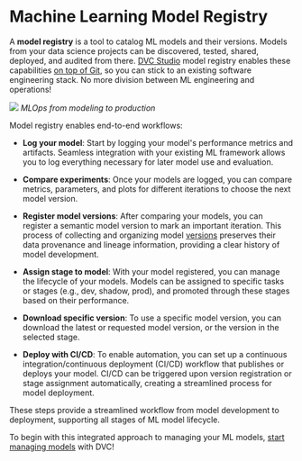 # Machine Learning Model Registry

A **model registry** is a tool to catalog ML models and their versions. Models
from your data science projects can be discovered, tested, shared, deployed, and
audited from there. [DVC Studio] model registry enables these capabilities [on
top of Git][gitops], so you can stick to an existing software engineering stack.
No more division between ML engineering and operations!

![](/img/ml_model_registry.jpg) _MLOps from modeling to production_

Model registry enables end-to-end workflows:

- **Log your model**: Start by logging your model's performance metrics and
  artifacts. Seamless integration with your existing ML framework allows you to
  log everything necessary for later model use and evaluation.

- **Compare experiments**: Once your models are logged, you can compare metrics,
  parameters, and plots for different iterations to choose the next model
  version.

- **Register model versions**: After comparing your models, you can register a
  semantic model version to mark an important iteration. This process of
  collecting and organizing model [versions] preserves their data provenance and
  lineage information, providing a clear history of model development.

- **Assign stage to model**: With your model registered, you can manage the
  lifecycle of your models. Models can be assigned to specific tasks or stages
  (e.g., dev, shadow, prod), and promoted through these stages based on their
  performance.

- **Download specific version**: To use a specific model version, you can
  download the latest or requested model version, or the version in the selected
  stage.

- **Deploy with CI/CD**: To enable automation, you can set up a continuous
  integration/continuous deployment (CI/CD) workflow that publishes or deploys
  your model. CI/CD can be triggered upon version registration or stage
  assignment automatically, creating a streamlined process for model deployment.

These steps provide a streamlined workflow from model development to deployment,
supporting all stages of ML model lifecycle.

To begin with this integrated approach to managing your ML models, [start
managing models] with DVC!

[DVC Studio]: https://studio.iterative.ai
[gitops]: https://www.gitops.tech/
[versions]: /doc/use-cases/versioning-data-and-models
[start managing models]: /doc/start/model-registry
